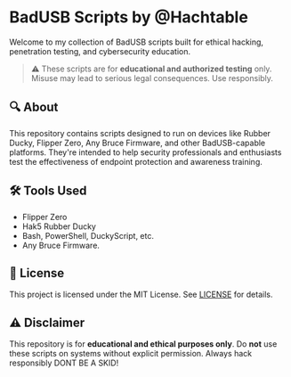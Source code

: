 # BadUSB Scripts by @Hachtable

Welcome to my collection of BadUSB scripts built for ethical hacking, penetration testing, and cybersecurity education.

> ⚠️ These scripts are for **educational and authorized testing** only. Misuse may lead to serious legal consequences. Use responsibly.

## 🔍 About

This repository contains scripts designed to run on devices like Rubber Ducky, Flipper Zero, Any Bruce Firmware, and other BadUSB-capable platforms. They're intended to help security professionals and enthusiasts test the effectiveness of endpoint protection and awareness training.

## 🛠 Tools Used

- Flipper Zero
- Hak5 Rubber Ducky
- Bash, PowerShell, DuckyScript, etc.
- Any Bruce Firmware.

## 📜 License

This project is licensed under the MIT License. See [LICENSE](./LICENSE) for details.

## ⚠️ Disclaimer

This repository is for **educational and ethical purposes only**. Do **not** use these scripts on systems without explicit permission. Always hack responsibly DONT BE A SKID!
